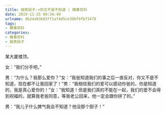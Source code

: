 ```yaml
---
title: 搞笑段子->你又不是不知道 | 糗事百科
date: 2019-11-25 09:34:49
urlname: 0b24a03b83ff1af4d5ce39bf9fbf3478
tags: 
- 糗事百科
categories:
- 糗事百科
- 搞笑段子
---
```

某大厦楼顶。

女：“我们分手吧。”

男：“为什么？我那么爱你？”女：“我爸知道我们的事之后一直反对，你又不是不知道，现在都不让我回家了！”男：“我相信我们的爱可以感动你爸的，你是知道的，我是真心爱你的！”女：“我知道！但是我们真的不能在一起，我们的爱不会得到祝福的，就算我老爸同意，等我老公回来，他一定会跟你拼了的。”

男：“我儿子什么脾气我会不知道？他没那个胆子！”


